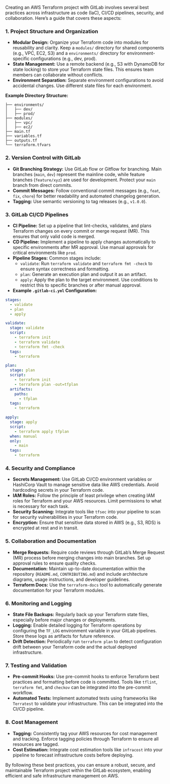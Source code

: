 Creating an AWS Terraform project with GitLab involves several best practices across infrastructure as code (IaC), CI/CD pipelines, security, and collaboration. Here’s a guide that covers these aspects:

### 1. **Project Structure and Organization**
   - **Modular Design:** Organize your Terraform code into modules for reusability and clarity. Keep a `modules/` directory for shared components (e.g., VPC, EC2, S3) and a `environments/` directory for environment-specific configurations (e.g., dev, prod).
   - **State Management:** Use a remote backend (e.g., S3 with DynamoDB for state locking) to store your Terraform state files. This ensures team members can collaborate without conflicts.
   - **Environment Separation:** Separate environment configurations to avoid accidental changes. Use different state files for each environment.

   **Example Directory Structure:**
   ```
   ├── environments/
   │   ├── dev/
   │   ├── prod/
   ├── modules/
   │   ├── vpc/
   │   ├── ec2/
   ├── main.tf
   ├── variables.tf
   ├── outputs.tf
   └── terraform.tfvars
   ```

### 2. **Version Control with GitLab**
   - **Git Branching Strategy:** Use GitLab flow or Gitflow for branching. Main branches (`main`, `dev`) represent the mainline code, while feature branches (`feature/xyz`) are used for development. Protect your `main` branch from direct commits.
   - **Commit Messages:** Follow conventional commit messages (e.g., `feat`, `fix`, `chore`) for better readability and automated changelog generation.
   - **Tagging:** Use semantic versioning to tag releases (e.g., `v1.0.0`).

### 3. **GitLab CI/CD Pipelines**
   - **CI Pipeline:** Set up a pipeline that lint-checks, validates, and plans Terraform changes on every commit or merge request (MR). This ensures that only valid code is merged.
   - **CD Pipeline:** Implement a pipeline to apply changes automatically to specific environments after MR approval. Use manual approvals for critical environments like `prod`.
   - **Pipeline Stages:** Common stages include:
     - `validate`: Run `terraform validate` and `terraform fmt -check` to ensure syntax correctness and formatting.
     - `plan`: Generate an execution plan and output it as an artifact.
     - `apply`: Apply the plan to the target environment. Use conditions to restrict this to specific branches or after manual approval.
   - **Example `.gitlab-ci.yml` Configuration:**
   ```yaml
   stages:
     - validate
     - plan
     - apply

   validate:
     stage: validate
     script:
       - terraform init
       - terraform validate
       - terraform fmt -check
     tags:
       - terraform

   plan:
     stage: plan
     script:
       - terraform init
       - terraform plan -out=tfplan
     artifacts:
       paths:
         - tfplan
     tags:
       - terraform

   apply:
     stage: apply
     script:
       - terraform apply tfplan
     when: manual
     only:
       - main
     tags:
       - terraform
   ```

### 4. **Security and Compliance**
   - **Secrets Management:** Use GitLab CI/CD environment variables or HashiCorp Vault to manage sensitive data like AWS credentials. Avoid hardcoding secrets in your Terraform code.
   - **IAM Roles:** Follow the principle of least privilege when creating IAM roles for Terraform and your AWS resources. Limit permissions to what is necessary for each task.
   - **Security Scanning:** Integrate tools like `tfsec` into your pipeline to scan for security vulnerabilities in your Terraform code.
   - **Encryption:** Ensure that sensitive data stored in AWS (e.g., S3, RDS) is encrypted at rest and in transit.

### 5. **Collaboration and Documentation**
   - **Merge Requests:** Require code reviews through GitLab’s Merge Request (MR) process before merging changes into main branches. Set up approval rules to ensure quality checks.
   - **Documentation:** Maintain up-to-date documentation within the repository (`README.md`, `CONTRIBUTING.md`) and include architecture diagrams, usage instructions, and developer guidelines.
   - **Terraform Docs:** Use the `terraform-docs` tool to automatically generate documentation for your Terraform modules.

### 6. **Monitoring and Logging**
   - **State File Backups:** Regularly back up your Terraform state files, especially before major changes or deployments.
   - **Logging:** Enable detailed logging for Terraform operations by configuring the `TF_LOG` environment variable in your GitLab pipelines. Store these logs as artifacts for future reference.
   - **Drift Detection:** Periodically run `terraform plan` to detect configuration drift between your Terraform code and the actual deployed infrastructure.

### 7. **Testing and Validation**
   - **Pre-commit Hooks:** Use pre-commit hooks to enforce Terraform best practices and formatting before code is committed. Tools like `tflint`, `terraform fmt`, and `checkov` can be integrated into the pre-commit workflow.
   - **Automated Tests:** Implement automated tests using frameworks like `Terratest` to validate your infrastructure. This can be integrated into the CI/CD pipeline.

### 8. **Cost Management**
   - **Tagging:** Consistently tag your AWS resources for cost management and tracking. Enforce tagging policies through Terraform to ensure all resources are tagged.
   - **Cost Estimation:** Integrate cost estimation tools like `infracost` into your pipeline to forecast infrastructure costs before deploying.

By following these best practices, you can ensure a robust, secure, and maintainable Terraform project within the GitLab ecosystem, enabling efficient and safe infrastructure management on AWS.

